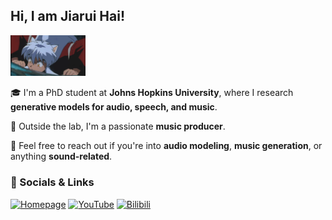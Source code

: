 <h2>Hi, I am Jiarui Hai!</h2>

<img src="犬夜叉.gif" alt="Logo" width="120"/>

🎓 I'm a PhD student at **Johns Hopkins University**, where I research **generative models for audio, speech, and music**.

🎹 Outside the lab, I'm a passionate **music producer**.

💬 Feel free to reach out if you're into **audio modeling**, **music generation**, or anything **sound-related**.

### 🔗 Socials & Links
[![Homepage](https://img.shields.io/badge/Homepage-000000?logo=github&logoColor=white&style=flat-square)](https://haidog-yaqub.github.io)
[![YouTube](https://img.shields.io/badge/YouTube-FF0000?logo=youtube&logoColor=white&style=flat-square)](https://www.youtube.com/@higobeatz)
[![Bilibili](https://img.shields.io/badge/Bilibili-00A1D6?logo=bilibili&logoColor=white&style=flat-square)](https://space.bilibili.com/182484522)
